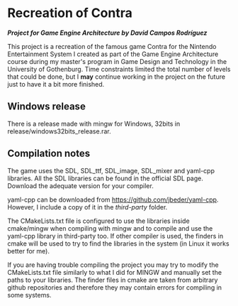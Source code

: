 # Recreation of Contra
***Project for Game Engine Architecture by David Campos Rodríguez***

This project is a recreation of the famous game Contra for the
Nintendo Entertainment System I created as part of the Game Engine Architecture
course during my master's program in Game Design and Technology
in the University of Gothenburg. Time constraints limited the total number
of levels that could be done, but I **may** continue working in the project
on the future just to have it a bit more finished.

## Windows release
There is a release made with mingw for Windows, 32bits in release/windows32bits_release.rar.

## Compilation notes
The game uses the SDL, SDL_ttf, SDL_image, SDL_mixer and yaml-cpp libraries.
All the SDL libraries can be found in the official SDL page. Download the
adequate version for your compiler.

yaml-cpp can be downloaded from https://github.com/jbeder/yaml-cpp.
However, I include a copy of it in the *third-party* folder.

The CMakeLists.txt file is configured to use the libraries inside cmake/mingw
when compiling with mingw and to compile and use the yaml-cpp library in third-party
too. If other compiler is used, the finders in cmake will be used
to try to find the libraries in the system (in Linux it works better for me).

If you are having trouble compiling the project you may try to modify
the CMakeLists.txt file similarly to what I did for MINGW and manually
set the paths to your libraries. The finder files in cmake are taken from
arbitrary github repositories and therefore they may contain errors
for compiling in some systems.

